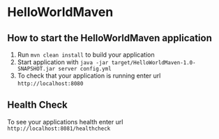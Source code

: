 # HelloWorldMaven

How to start the HelloWorldMaven application
---

1. Run `mvn clean install` to build your application
1. Start application with `java -jar target/HelloWorldMaven-1.0-SNAPSHOT.jar server config.yml`
1. To check that your application is running enter url `http://localhost:8080`

Health Check
---

To see your applications health enter url `http://localhost:8081/healthcheck`
